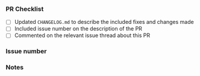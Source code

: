 ### PR Checklist

* [ ] Updated `CHANGELOG.md` to describe the included fixes and changes made
* [ ] Included issue number on the description of the PR
* [ ] Commented on the relevant issue thread about this PR

### Issue number

<!--- Which issue(s) is this PR targeting -->

### Notes

<!--- Describe here anything relevant for the PR review -->
